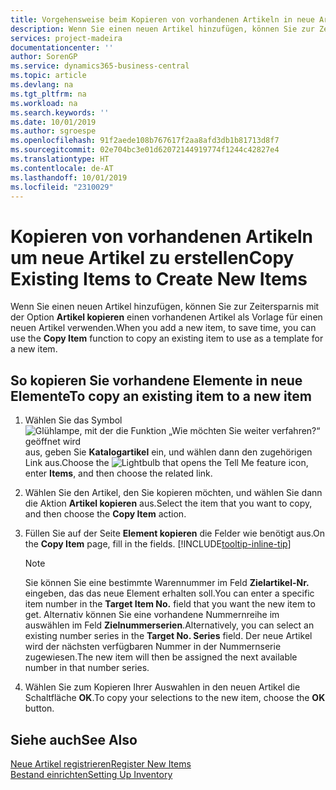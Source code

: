 ```yaml
---
title: Vorgehensweise beim Kopieren von vorhandenen Artikeln in neue Artikel
description: Wenn Sie einen neuen Artikel hinzufügen, können Sie zur Zeitersparnis mit der Option Artikel kopieren einen vorhandenen Artikel als Vorlage für einen neuen Artikel verwenden.
services: project-madeira
documentationcenter: ''
author: SorenGP
ms.service: dynamics365-business-central
ms.topic: article
ms.devlang: na
ms.tgt_pltfrm: na
ms.workload: na
ms.search.keywords: ''
ms.date: 10/01/2019
ms.author: sgroespe
ms.openlocfilehash: 91f2aede108b767617f2aa8afd3db1b81713d8f7
ms.sourcegitcommit: 02e704bc3e01d62072144919774f1244c42827e4
ms.translationtype: HT
ms.contentlocale: de-AT
ms.lasthandoff: 10/01/2019
ms.locfileid: "2310029"
---
```

# <a name="copy-existing-items-to-create-new-items"></a><span data-ttu-id="be648-103">Kopieren von vorhandenen Artikeln um neue Artikel zu erstellen</span><span class="sxs-lookup"><span data-stu-id="be648-103">Copy Existing Items to Create New Items</span></span>
<span data-ttu-id="be648-104">Wenn Sie einen neuen Artikel hinzufügen, können Sie zur Zeitersparnis mit der Option **Artikel kopieren** einen vorhandenen Artikel als Vorlage für einen neuen Artikel verwenden.</span><span class="sxs-lookup"><span data-stu-id="be648-104">When you add a new item, to save time, you can use the **Copy Item** function to copy an existing item to use as a template for a new item.</span></span>  

## <a name="to-copy-an-existing-item-to-a-new-item"></a><span data-ttu-id="be648-105">So kopieren Sie vorhandene Elemente in neue Elemente</span><span class="sxs-lookup"><span data-stu-id="be648-105">To copy an existing item to a new item</span></span>  
1. <span data-ttu-id="be648-106">Wählen Sie das Symbol ![Glühlampe, mit der die Funktion „Wie möchten Sie weiter verfahren?“ geöffnet wird](media/ui-search/search_small.png "Wie möchten Sie weiter verfahren?") aus, geben Sie **Katalogartikel** ein, und wählen dann den zugehörigen Link aus.</span><span class="sxs-lookup"><span data-stu-id="be648-106">Choose the ![Lightbulb that opens the Tell Me feature](media/ui-search/search_small.png "Tell me what you want to do") icon, enter **Items**, and then choose the related link.</span></span>  
2. <span data-ttu-id="be648-107">Wählen Sie den Artikel, den Sie kopieren möchten, und wählen Sie dann die Aktion **Artikel kopieren** aus.</span><span class="sxs-lookup"><span data-stu-id="be648-107">Select the item that you want to copy, and then choose the **Copy Item** action.</span></span>  
3. <span data-ttu-id="be648-108">Füllen Sie auf der Seite **Element kopieren** die Felder wie benötigt aus.</span><span class="sxs-lookup"><span data-stu-id="be648-108">On the **Copy Item** page, fill in the fields.</span></span> [!INCLUDE[tooltip-inline-tip](includes/tooltip-inline-tip_md.md)]

    > [!NOTE]  
    > <span data-ttu-id="be648-109">Sie können Sie eine bestimmte Warennummer im Feld **Zielartikel-Nr.** eingeben, das das neue Element erhalten soll.</span><span class="sxs-lookup"><span data-stu-id="be648-109">You can enter a specific item number in the **Target Item No.** field that you want the new item to get.</span></span> <span data-ttu-id="be648-110">Alternativ können Sie eine vorhandene Nummernreihe im auswählen im Feld **Zielnummerserien**.</span><span class="sxs-lookup"><span data-stu-id="be648-110">Alternatively, you can select an existing number series in the **Target No. Series** field.</span></span> <span data-ttu-id="be648-111">Der neue Artikel wird der nächsten verfügbaren Nummer in der Nummernserie zugewiesen.</span><span class="sxs-lookup"><span data-stu-id="be648-111">The new item will then be assigned the next available number in that number series.</span></span>  

5. <span data-ttu-id="be648-112">Wählen Sie zum Kopieren Ihrer Auswahlen in den neuen Artikel die Schaltfläche **OK**.</span><span class="sxs-lookup"><span data-stu-id="be648-112">To copy your selections to the new item, choose the **OK** button.</span></span>  

## <a name="see-also"></a><span data-ttu-id="be648-113">Siehe auch</span><span class="sxs-lookup"><span data-stu-id="be648-113">See Also</span></span>  
[<span data-ttu-id="be648-114">Neue Artikel registrieren</span><span class="sxs-lookup"><span data-stu-id="be648-114">Register New Items</span></span>](inventory-how-register-new-items.md)  
[<span data-ttu-id="be648-115">Bestand einrichten</span><span class="sxs-lookup"><span data-stu-id="be648-115">Setting Up Inventory</span></span>](inventory-setup-inventory.md)
